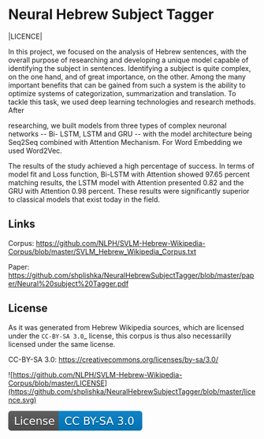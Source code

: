 

Neural Hebrew Subject Tagger
=================================
|LICENCE|

In this project, we focused on the analysis of Hebrew sentences, with the overall purpose
of researching and developing a unique model capable of identifying the subject in
sentences. Identifying a subject is quite complex, on the one hand, and of great
importance, on the other. Among the many important benefits that can be gained from
such a system is the ability to optimize systems of categorization, summarization and
translation.
To tackle this task, we used deep learning technologies and research methods. After

researching, we built models from three types of complex neuronal networks -- Bi-
LSTM, LSTM and GRU -- with the model architecture being Seq2Seq combined with Attention Mechanism. For Word Embedding we used Word2Vec.

The results of the study achieved a high percentage of success. In terms of model fit and
Loss function, Bi-LSTM with Attention showed 97.65 percent matching results, the
LSTM model with Attention presented 0.82 and the GRU with Attention 0.98 percent.
These results were significantly superior to classical models that exist today in the field.

Links
-----

Corpus:
https://github.com/NLPH/SVLM-Hebrew-Wikipedia-Corpus/blob/master/SVLM_Hebrew_Wikipedia_Corpus.txt

Paper:
https://github.com/shplishka/NeuralHebrewSubjectTagger/blob/master/paper/Neural%20subject%20Tagger.pdf


License
-------

As it was generated from Hebrew Wikipedia sources, which are licensed under the `CC-BY-SA 3.0`_  license, this corpus is thus also necessarilly licensed under the same license.

CC-BY-SA 3.0: https://creativecommons.org/licenses/by-sa/3.0/




![https://github.com/NLPH/SVLM-Hebrew-Wikipedia-Corpus/blob/master/LICENSE](https://github.com/shplishka/NeuralHebrewSubjectTagger/blob/master/licence.svg)

[![Multiple Top-Level VIs Demo Link](https://github.com/shplishka/NeuralHebrewSubjectTagger/blob/master/licence.svg)][MultipleTopLevelVIsDemoLink]

[MultipleTopLevelVIsDemoLink]: https://github.com/NLPH/SVLM-Hebrew-Wikipedia-Corpus/blob/master/LICENSE/
